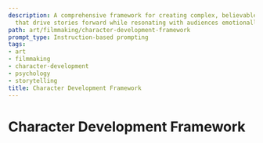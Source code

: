 ```yaml
---
description: A comprehensive framework for creating complex, believable characters
  that drive stories forward while resonating with audiences emotionally and psychologically.
path: art/filmmaking/character-development-framework
prompt_type: Instruction-based prompting
tags:
- art
- filmmaking
- character-development
- psychology
- storytelling
title: Character Development Framework
---
```


# Character Development Framework 